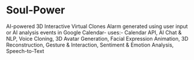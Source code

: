 # Soul-Power
AI-powered 3D Interactive Virtual Clones Alarm generated using user input or AI analysis events in Google Calendar- uses:- Calendar API, AI Chat &amp; NLP, Voice Cloning, 3D Avatar Generation, Facial Expression Animation, 3D Reconstruction, Gesture &amp; Interaction, Sentiment &amp; Emotion Analysis, Speech-to-Text
